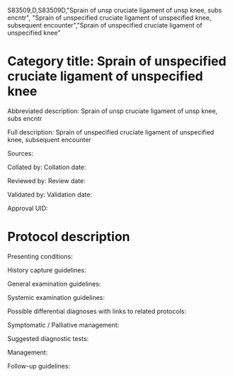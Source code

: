 S83509,D,S83509D,"Sprain of unsp cruciate ligament of unsp knee, subs encntr", "Sprain of unspecified cruciate ligament of unspecified knee, subsequent encounter","Sprain of unspecified cruciate ligament of unspecified knee"
# Category title: Sprain of unspecified cruciate ligament of unspecified knee

Abbreviated description: Sprain of unsp cruciate ligament of unsp knee, subs encntr

Full description: Sprain of unspecified cruciate ligament of unspecified knee, subsequent encounter

Sources:

Collated by:
Collation date:

Reviewed by:
Review date:

Validated by:
Validation date:

Approval UID:

# Protocol description

Presenting conditions:

History capture guidelines:

General examination guidelines:

Systemic examination guidelines:

Possible differential diagnoses with links to related protocols:

Symptomatic / Palliative management:

Suggested diagnostic tests:

Management:

Follow-up guidelines:

